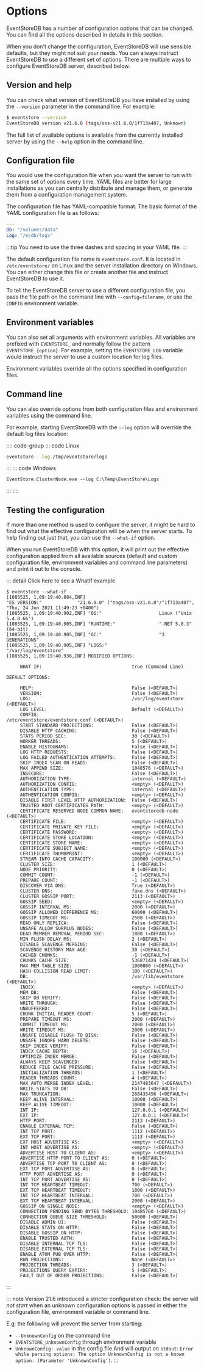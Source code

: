 # Options

EventStoreDB has a number of configuration options that can be changed. You can find all the options described in details in this section.

When you don't change the configuration, EventStoreDB will use sensible defaults, but they might not suit your needs. You can always instruct EventStoreDB to use a different set of options. There are multiple ways to configure EventStoreDB server, described below.

## Version and help

You can check what version of EventStoreDB you have installed by using the `--version` parameter in the command line. For example:

```bash
$ eventstore --version
EventStoreDB version v21.6.0 (tags/oss-v21.6.0/1f713a407, Unknown)
```

The full list of available options is available from the currently installed server by using the `--help` option in the command line.

## Configuration file

You would use the configuration file when you want the server to run with the same set of options every time. YAML files are better for large installations as you can centrally distribute and manage them, or generate them from a configuration management system.

The configuration file has YAML-compatible format. The basic format of the YAML configuration file is as follows:

```yaml
---
Db: "/volumes/data"
Log: "/esdb/logs"
```

:::tip
You need to use the three dashes and spacing in your YAML file.
:::

The default configuration file name is `eventstore.conf`. It is located in `/etc/eventstore/` on Linux and the server installation directory on Windows. You can either change this file or create another file and instruct EventStoreDB to use it.

To tell the EventStoreDB server to use a different configuration file, you pass the file path on the command line with `--config=filename`, or use the `CONFIG` environment variable.

## Environment variables

You can also set all arguments with environment variables. All variables are prefixed with `EVENTSTORE_` and normally follow the pattern `EVENTSTORE_{option}`. For example, setting the `EVENTSTORE_LOG` variable would instruct the server to use a custom location for log files.

Environment variables override all the options specified in configuration files.

## Command line

You can also override options from both configuration files and environment variables using the command line.

For example, starting EventStoreDB with the `--log` option will override the default log files location:

:::: code-group
::: code Linux
```bash
eventstore --log /tmp/eventstore/logs
```
:::
::: code Windows
```
EventStore.ClusterNode.exe --log C:\Temp\EventStore\Logs
```
:::
::::

## Testing the configuration

If more than one method is used to configure the server, it might be hard to find out what the effective configuration will be when the server starts. To help finding out just that, you can use the `--what-if` option. 

When you run EventStoreDB with this option, it will print out the effective configuration applied from all available sources (default and custom configuration file, environment variables and command line parameters) and print it out to the console.

::: detail Click here to see a WhatIf example
```
$ eventstore --what-if
[1085525, 1,09:19:40.884,INF]
"ES VERSION:"             "21.6.0.0" ("tags/oss-v21.6.0"/"1f713a407", "Thu, 24 Jun 2021 11:49:23 +0400")
[1085525, 1,09:19:40.902,INF] "OS:"                     Linux ("Unix 5.4.0.66")
[1085525, 1,09:19:40.905,INF] "RUNTIME:"                ".NET 5.0.3" (64-bit)
[1085525, 1,09:19:40.905,INF] "GC:"                     "3 GENERATIONS"
[1085525, 1,09:19:40.905,INF] "LOGS:"                   "/var/log/eventstore"
[1085525, 1,09:19:40.936,INF] MODIFIED OPTIONS:

     WHAT IF:                                 true (Command Line)

DEFAULT OPTIONS:

     HELP:                                    False (<DEFAULT>)
     VERSION:                                 False (<DEFAULT>)
     LOG:                                     /var/log/eventstore (<DEFAULT>)
     LOG LEVEL:                               Default (<DEFAULT>)
     CONFIG:                                  /etc/eventstore/eventstore.conf (<DEFAULT>)
     START STANDARD PROJECTIONS:              False (<DEFAULT>)
     DISABLE HTTP CACHING:                    False (<DEFAULT>)
     STATS PERIOD SEC:                        30 (<DEFAULT>)
     WORKER THREADS:                          5 (<DEFAULT>)
     ENABLE HISTOGRAMS:                       False (<DEFAULT>)
     LOG HTTP REQUESTS:                       False (<DEFAULT>)
     LOG FAILED AUTHENTICATION ATTEMPTS:      False (<DEFAULT>)
     SKIP INDEX SCAN ON READS:                False (<DEFAULT>)
     MAX APPEND SIZE:                         1048576 (<DEFAULT>)
     INSECURE:                                False (<DEFAULT>)
     AUTHORIZATION TYPE:                      internal (<DEFAULT>)
     AUTHORIZATION CONFIG:                    <empty> (<DEFAULT>)
     AUTHENTICATION TYPE:                     internal (<DEFAULT>)
     AUTHENTICATION CONFIG:                   <empty> (<DEFAULT>)
     DISABLE FIRST LEVEL HTTP AUTHORIZATION:  False (<DEFAULT>)
     TRUSTED ROOT CERTIFICATES PATH:          <empty> (<DEFAULT>)
     CERTIFICATE RESERVED NODE COMMON NAME:   eventstoredb-node (<DEFAULT>)
     CERTIFICATE FILE:                        <empty> (<DEFAULT>)
     CERTIFICATE PRIVATE KEY FILE:            <empty> (<DEFAULT>)
     CERTIFICATE PASSWORD:                    <empty> (<DEFAULT>)
     CERTIFICATE STORE LOCATION:              <empty> (<DEFAULT>)
     CERTIFICATE STORE NAME:                  <empty> (<DEFAULT>)
     CERTIFICATE SUBJECT NAME:                <empty> (<DEFAULT>)
     CERTIFICATE THUMBPRINT:                  <empty> (<DEFAULT>)
     STREAM INFO CACHE CAPACITY:              100000 (<DEFAULT>)
     CLUSTER SIZE:                            1 (<DEFAULT>)
     NODE PRIORITY:                           0 (<DEFAULT>)
     COMMIT COUNT:                            -1 (<DEFAULT>)
     PREPARE COUNT:                           -1 (<DEFAULT>)
     DISCOVER VIA DNS:                        True (<DEFAULT>)
     CLUSTER DNS:                             fake.dns (<DEFAULT>)
     CLUSTER GOSSIP PORT:                     2113 (<DEFAULT>)
     GOSSIP SEED:                             <empty> (<DEFAULT>)
     GOSSIP INTERVAL MS:                      2000 (<DEFAULT>)
     GOSSIP ALLOWED DIFFERENCE MS:            60000 (<DEFAULT>)
     GOSSIP TIMEOUT MS:                       2500 (<DEFAULT>)
     READ ONLY REPLICA:                       False (<DEFAULT>)
     UNSAFE ALLOW SURPLUS NODES:              False (<DEFAULT>)
     DEAD MEMBER REMOVAL PERIOD SEC:          1800 (<DEFAULT>)
     MIN FLUSH DELAY MS:                      2 (<DEFAULT>)
     DISABLE SCAVENGE MERGING:                False (<DEFAULT>)
     SCAVENGE HISTORY MAX AGE:                30 (<DEFAULT>)
     CACHED CHUNKS:                           -1 (<DEFAULT>)
     CHUNKS CACHE SIZE:                       536871424 (<DEFAULT>)
     MAX MEM TABLE SIZE:                      1000000 (<DEFAULT>)
     HASH COLLISION READ LIMIT:               100 (<DEFAULT>)
     DB:                                      /var/lib/eventstore (<DEFAULT>)
     INDEX:                                   <empty> (<DEFAULT>)
     MEM DB:                                  False (<DEFAULT>)
     SKIP DB VERIFY:                          False (<DEFAULT>)
     WRITE THROUGH:                           False (<DEFAULT>)
     UNBUFFERED:                              False (<DEFAULT>)
     CHUNK INITIAL READER COUNT:              5 (<DEFAULT>)
     PREPARE TIMEOUT MS:                      2000 (<DEFAULT>)
     COMMIT TIMEOUT MS:                       2000 (<DEFAULT>)
     WRITE TIMEOUT MS:                        2000 (<DEFAULT>)
     UNSAFE DISABLE FLUSH TO DISK:            False (<DEFAULT>)
     UNSAFE IGNORE HARD DELETE:               False (<DEFAULT>)
     SKIP INDEX VERIFY:                       False (<DEFAULT>)
     INDEX CACHE DEPTH:                       16 (<DEFAULT>)
     OPTIMIZE INDEX MERGE:                    False (<DEFAULT>)
     ALWAYS KEEP SCAVENGED:                   False (<DEFAULT>)
     REDUCE FILE CACHE PRESSURE:              False (<DEFAULT>)
     INITIALIZATION THREADS:                  1 (<DEFAULT>)
     READER THREADS COUNT:                    4 (<DEFAULT>)
     MAX AUTO MERGE INDEX LEVEL:              2147483647 (<DEFAULT>)
     WRITE STATS TO DB:                       False (<DEFAULT>)
     MAX TRUNCATION:                          268435456 (<DEFAULT>)
     KEEP ALIVE INTERVAL:                     10000 (<DEFAULT>)
     KEEP ALIVE TIMEOUT:                      10000 (<DEFAULT>)
     INT IP:                                  127.0.0.1 (<DEFAULT>)
     EXT IP:                                  127.0.0.1 (<DEFAULT>)
     HTTP PORT:                               2113 (<DEFAULT>)
     ENABLE EXTERNAL TCP:                     False (<DEFAULT>)
     INT TCP PORT:                            1112 (<DEFAULT>)
     EXT TCP PORT:                            1113 (<DEFAULT>)
     EXT HOST ADVERTISE AS:                   <empty> (<DEFAULT>)
     INT HOST ADVERTISE AS:                   <empty> (<DEFAULT>)
     ADVERTISE HOST TO CLIENT AS:             <empty> (<DEFAULT>)
     ADVERTISE HTTP PORT TO CLIENT AS:        0 (<DEFAULT>)
     ADVERTISE TCP PORT TO CLIENT AS:         0 (<DEFAULT>)
     EXT TCP PORT ADVERTISE AS:               0 (<DEFAULT>)
     HTTP PORT ADVERTISE AS:                  0 (<DEFAULT>)
     INT TCP PORT ADVERTISE AS:               0 (<DEFAULT>)
     INT TCP HEARTBEAT TIMEOUT:               700 (<DEFAULT>)
     EXT TCP HEARTBEAT TIMEOUT:               1000 (<DEFAULT>)
     INT TCP HEARTBEAT INTERVAL:              700 (<DEFAULT>)
     EXT TCP HEARTBEAT INTERVAL:              2000 (<DEFAULT>)
     GOSSIP ON SINGLE NODE:                   <empty> (<DEFAULT>)
     CONNECTION PENDING SEND BYTES THRESHOLD: 10485760 (<DEFAULT>)
     CONNECTION QUEUE SIZE THRESHOLD:         50000 (<DEFAULT>)
     DISABLE ADMIN UI:                        False (<DEFAULT>)
     DISABLE STATS ON HTTP:                   False (<DEFAULT>)
     DISABLE GOSSIP ON HTTP:                  False (<DEFAULT>)
     ENABLE TRUSTED AUTH:                     False (<DEFAULT>)
     DISABLE INTERNAL TCP TLS:                False (<DEFAULT>)
     DISABLE EXTERNAL TCP TLS:                False (<DEFAULT>)
     ENABLE ATOM PUB OVER HTTP:               False (<DEFAULT>)
     RUN PROJECTIONS:                         None (<DEFAULT>)
     PROJECTION THREADS:                      3 (<DEFAULT>)
     PROJECTIONS QUERY EXPIRY:                5 (<DEFAULT>)
     FAULT OUT OF ORDER PROJECTIONS:          False (<DEFAULT>)
```
:::

::: note
Version 21.6 introduced a stricter configuration check: the server will _not start_ when an unknown configuration options is passed in either the configuration file, environment variable or command line.

E.g: the following will prevent the server from starting:
* `--UnknownConfig` on the command line
* `EVENTSTORE_UnknownConfig` through environment variable 
* `UnknownConfig: value` in the config file
And will output on `stdout`: `Error while parsing options: The option UnknownConfig is not a known option. (Parameter 'UnknownConfig')`.
:::